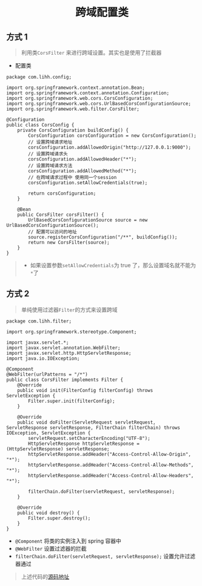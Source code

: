 <h1 align = "center">跨域配置类</h1>

## 方式 1

> 利用类`CorsFilter` 来进行跨域设置。其实也是使用了拦截器

- 配置类

```shell
package com.lihh.config;

import org.springframework.context.annotation.Bean;
import org.springframework.context.annotation.Configuration;
import org.springframework.web.cors.CorsConfiguration;
import org.springframework.web.cors.UrlBasedCorsConfigurationSource;
import org.springframework.web.filter.CorsFilter;

@Configuration
public class CorsConfig {
    private CorsConfiguration buildConfig() {
        CorsConfiguration corsConfiguration = new CorsConfiguration();
        // 设置跨域请求地址
        corsConfiguration.addAllowedOrigin("http://127.0.0.1:9000");
        // 设置跨域请求头
        corsConfiguration.addAllowedHeader("*");
        // 设置跨域请求方法
        corsConfiguration.addAllowedMethod("*");
        // 在跨域请求过程中 使用同一个session
        corsConfiguration.setAllowCredentials(true);

        return corsConfiguration;
    }

    @Bean
    public CorsFilter corsFilter() {
        UrlBasedCorsConfigurationSource source = new UrlBasedCorsConfigurationSource();
        // 配置可以访问的地址
        source.registerCorsConfiguration("/**", buildConfig());
        return new CorsFilter(source);
    }
}

```

> - 如果设置参数`setAllowCredentials`为 true 了，那么设置域名就不能为`*`了

## 方式 2

> 单纯使用过滤器`Filter`的方式来设置跨域

```shell
package com.lihh.filter;

import org.springframework.stereotype.Component;

import javax.servlet.*;
import javax.servlet.annotation.WebFilter;
import javax.servlet.http.HttpServletResponse;
import java.io.IOException;

@Component
@WebFilter(urlPatterns = "/*")
public class CorsFilter implements Filter {
    @Override
    public void init(FilterConfig filterConfig) throws ServletException {
        Filter.super.init(filterConfig);
    }

    @Override
    public void doFilter(ServletRequest servletRequest, ServletResponse servletResponse, FilterChain filterChain) throws IOException, ServletException {
        servletRequest.setCharacterEncoding("UTF-8");
        HttpServletResponse httpServletResponse = (HttpServletResponse) servletResponse;
        httpServletResponse.addHeader("Access-Control-Allow-Origin", "*");
        httpServletResponse.addHeader("Access-Control-Allow-Methods", "*");
        httpServletResponse.addHeader("Access-Control-Allow-Headers", "*");

        filterChain.doFilter(servletRequest, servletResponse);
    }

    @Override
    public void destroy() {
        Filter.super.destroy();
    }
}

```

- `@Component` 将类的实例注入到 spring 容器中
- `@WebFilter` 设置过滤器的拦截
- `filterChain.doFilter(servletRequest, servletResponse);` 设置允许过滤器通过

> 上述代码的[源码地址](https://github.com/a572251465/Java-learn/tree/main/Cors02)
